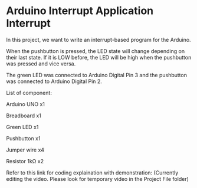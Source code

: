 # Arduino Interrupt Application Interrupt
In this project, we want to write an interrupt-based program for the Arduino.

When the pushbutton is pressed, the LED state will change depending on their last state. If it is LOW before, the LED will be high when the pushbutton was pressed and vice versa.

The green LED was connected to Arduino Digital Pin 3 and the pushbutton was connected to Arduino Digital Pin 2.

List of component:

Arduino UNO x1

Breadboard x1

Green LED x1

Pushbutton x1

Jumper wire x4

Resistor 1kΩ x2

Refer to this link for coding explaination with demonstration: (Currently editing the video. Please look for temporary video in the Project File folder)
